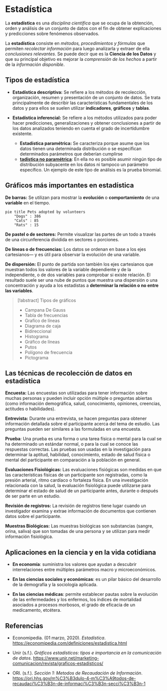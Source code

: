 # Estadística

La **estadística** es una _disciplina científica_ que se ocupa de la obtención, orden y análisis de un conjunto de datos con el fin de obtener explicaciones y predicciones sobre fenómenos observados.

La **estadística** consiste en _métodos, procedimientos y fórmulas_ que permiten _recolectar información_ para luego analizarla y extraer de ella _conclusiones relevantes_. Se puede decir que es la **Ciencia de los Datos** y que su principal objetivo es mejorar la _comprensión de los hechos_ a partir de la _información disponible_.

## Tipos de estadística

- **Estadística descriptiva:** Se refiere a los métodos de recolección, organización, resumen y presentación de un conjunto de datos. Se trata principalmente de describir las características fundamentales de los datos y para ellos se suelen utilizar **indicadores**, **gráficos** y **tablas**.

- **Estadística inferencial:** Se refiere a los métodos utilizados para poder hacer predicciones, generalizaciones y obtener conclusiones a partir de los datos analizados teniendo en cuenta el grado de incertidumbre existente.
	- **Estadística paramétrica:** Se caracteriza porque asume que los datos tienen una determinada distribución o se especifican determinados parámetros que deberían cumplirse
	- **[tadística no paramétrica](https://economipedia.com/definiciones/estadistica-no-parametrica.html)**: En ella no es posible asumir ningún tipo de distribución subyacente en los datos ni tampoco un parámetro específico. Un ejemplo de este tipo de análisis es la prueba binomial.


## Gráficos más importantes en estadística

**De barras:** Se utilizan para mostrar la **evolución** o **comportamiento** de una **variable** en el tiempo.

```mermaid
pie title Pets adopted by volunteers
    "Dogs" : 386
    "Cats" : 85
    "Rats" : 15
```

**De pastel o de sectores:** Permite visualizar las partes de un todo a través de una circunferencia dividida en sectores o porciones.



**De líneas o de frecuencias:** Los datos se ordenan en base a los ejes cartesianos— y es útil para observar la evolución de una variable.

**De dispersión:** El punto de partida son también los ejes cartesianos que muestran todos los valores de la variable dependiente y de la independiente, o de dos variables para comprobar si existe relación. El resultado suele ser una nube de puntos que muestra una dispersión o una concentración y ayuda a los estadistas a **determinar la relación o no entre las variables**.

> [!abstract] Tipos de gráficos
> 
>  - Campana De Gauss
>  - Tabla de frecuencias
>  - Grafíco de líneas
>  - Diagrama de caja
>  - Bidireccional
>  - Histograma
>  - Gráfico de líneas
>  - Putos
>  - Polígono de frecuencia
>  - Pictograma

## Las técnicas de recolección de datos en estadística

**Encuesta:** Las encuestas son utilizadas para tener información sobre muchas personas y pueden incluir opción múltiple o preguntas abiertas (como información demográfica, salud, conocimiento, opiniones, creencias, actitudes o habilidades).

**Entrevista:** Durante una entrevista, se hacen preguntas para obtener información detallada sobre el participante acerca del tema de estudio. Las preguntas pueden ser similares a las formuladas en una encuesta.

**Prueba**: Una prueba es una forma o una tarea física o mental para la cual se ha determinado un estándar normal, o para la cual se conoce las respuestas correctas. Las pruebas son usadas en la investigación para determinar la aptitud, habilidad, conocimiento, estado de salud física o mental del participante en comparación a la población en general.

**Evaluaciones Fisiológicas:** Las evaluaciones fisiógicas son medidas en que las características físicas de un participante son registradas, como la presión arterial, ritmo cardíaco o fortaleza física. En una investigación relacionada con la salud, la evaluación fisiológica puede utilizarse para determinar el estado de salud de un participante antes, durante o después de ser parte en un estudio.

**Revisión de registros:** La revisión de registros tiene lugar cuando un investigador examina y extrae información de documentos que contienen datos sobre el participante.

**Muestras Biológicas:** Las muestras biológicas son substancias (sangre, orina, saliva) que son tomadas de una persona y se utilizan para medir información fisiológica.

## Aplicaciones en la ciencia y en la vida cotidiana

- **En economía**: suministra los valores que ayudan a descubrir interrelaciones entre múltiples parámetros macro y microeconómicos.

- **En las ciencias sociales y económicas**: es un pilar básico del desarrollo de la demografía y la sociología aplicada.

- **En las ciencias médicas**: permite establecer pautas sobre la evolución de las enfermedades y los enfermos, los índices de mortalidad asociados a procesos morbosos, el grado de eficacia de un medicamento, etcétera.

## Referencias

- Economipedia. (01 marzo, 2020). _Estadística_. https://economipedia.com/definiciones/estadistica.html

- Unir (s.f.). _Gráficos estadísticos: tipos e importancia en la comunicación de datos_. https://www.unir.net/marketing-comunicacion/revista/graficos-estadisticos/

- ORI. (s.f.). _Sección 1: Metodos de Recaudación de Información_. https://ori.hhs.gov/m%C3%B3dulo-4-m%C3%A9todos-de-recaudaci%C3%B3n-de-informaci%C3%B3n-secci%C3%B3n-1